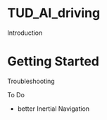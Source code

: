 # TUD_AI_driving


Introduction

# Getting Started

Troubleshooting

To Do
- better Inertial Navigation
